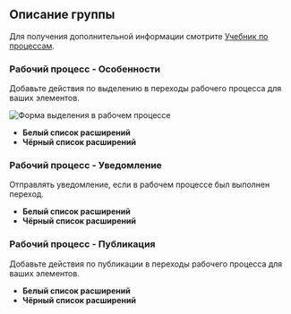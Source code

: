 <!-- Filename: Chunk4x:Extensions_Plugin_Manager_Edit_Workflow_Group / Display title: Группа рабочего процесса  -->

## Описание группы

Для получения дополнительной информации смотрите [Учебник по процессам](https://docs.joomla.org/J4.x:Workflow).

### Рабочий процесс - Особенности

Добавьте действия по выделению в переходы рабочего процесса для ваших элементов.

![Форма выделения в рабочем процессе](../../../en/images/plugins/plugin-group-workflow-featuring.png)

- **Белый список расширений**
- **Чёрный список расширений**

### Рабочий процесс - Уведомление

Отправлять уведомление, если в рабочем процессе был выполнен переход.

- **Белый список расширений**
- **Чёрный список расширений**

### Рабочий процесс - Публикация

Добавьте действия по публикации в переходы рабочего процесса для ваших элементов.

- **Белый список расширений**
- **Чёрный список расширений**

